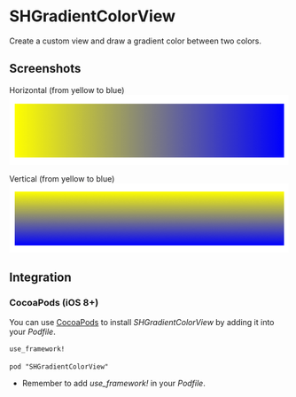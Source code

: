 # SHGradientColorView
Create a custom view and draw a gradient color between two colors.

## Screenshots
Horizontal (from yellow to blue)
![horizontal](https://raw.githubusercontent.com/ShengHuaWu/SHGradientColorView/master/Resources/HorizontalSample.png)

Vertical (from yellow to blue)
![vertical](https://raw.githubusercontent.com/ShengHuaWu/SHGradientColorView/master/Resources/VerticalSample.png)

## Integration
### CocoaPods (iOS 8+)
You can use [CocoaPods](https://cocoapods.org/) to install _SHGradientColorView_ by adding it into your _Podfile_.

    use_framework!

    pod "SHGradientColorView"

- Remember to add _use_framework!_ in your _Podfile_.
